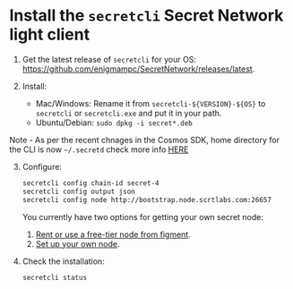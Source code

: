 # Install the `secretcli` Secret Network light client

1. Get the latest release of `secretcli` for your OS: https://github.com/enigmampc/SecretNetwork/releases/latest.

2) Install:

   - Mac/Windows: Rename it from `secretcli-${VERSION}-${OS}` to `secretcli` or `secretcli.exe` and put it in your path.
   - Ubuntu/Debian: `sudo dpkg -i secret*.deb`

Note - As per the recent chnages in the Cosmos SDK, home directory for the CLI is now `~/.secretd` check more info [HERE](https://github.com/scrtlabs/SupernovaDocs/blob/master/app%20developers/cli.md)

3) Configure:

   ```bash
   secretcli config chain-id secret-4
   secretcli config output json
   secretcli config node http://bootstrap.node.scrtlabs.com:26657
   ```

   You currently have two options for getting your own secret node:
   1. [Rent or use a free-tier node from figment](https://figment.io/datahub/secret-network/).
   2. [Set up your own node](node-guides/run-full-node-mainnet.md).

4) Check the installation:

   ```bash
   secretcli status
   ```
